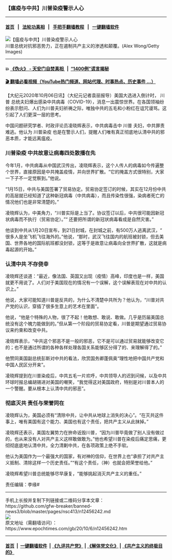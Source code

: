 ### 【瘟疫与中共】川普染疫警示人心
------------------------

#### [首页](https://github.com/gfw-breaker/banned-news3/blob/master/README.md) &nbsp;&nbsp;|&nbsp;&nbsp; [法轮功真相](https://github.com/begood0513/basic/blob/master/README.md)  &nbsp;&nbsp;|&nbsp;&nbsp; [手把手翻墙教程](https://github.com/gfw-breaker/guides/wiki)  &nbsp;&nbsp;|&nbsp;&nbsp; [一键翻墙软件](https://github.com/gfw-breaker/nogfw/blob/master/README.md)  



<div><img alt="【瘟疫与中共】川普染疫警示人心" class="attachment-djy_600_400 size-djy_600_400 wp-post-image" src="https://i.epochtimes.com/assets/uploads/2020/10/GettyImages-1228855104-600x400.jpg"/>
<div class="caption">
 川普总统对抗邪恶势力，正在遏制共产主义的渗透和颠覆。(Alex Wong/Getty Images)
</div></div><hr/>

#### 💥 [《伪火》 - 天安门自焚真相 ](http://158.247.195.190:10000/videos/blog/weihuo.html)&nbsp; |&nbsp; [“1400例”谎言揭秘  ](http://158.247.195.190:10000/videos/blog/jiexi1400.html)

#### [ 🎬  翻墙必看视频（YouTube热门频道、网站代理、时事热点、历史事件 ...）](https://github.com/gfw-breaker/links/blob/master/banned.md)

<div><p>
 【大纪元2020年10月06日讯】（大纪元记者袁丽报导）美国大选进入倒计时，
 <ok href="https://www.epochtimes.com/gb/tag/%E5%B7%9D%E6%99%AE.html">
  川普
 </ok>
 总统夫妇爆出感染中共病毒（COVID-19），消息一出震惊世界。在各国领袖纷纷表示慰问、人们为川普夫妇祈祷之际，唯独中共的五毛和小粉红在诅咒谩骂。这引起了人们更深一层的思考。
</p>
<p>
 中国问题研究学者、时政评论员凌晓辉表示，中共病毒击中
 <ok href="https://www.epochtimes.com/gb/tag/%E5%B7%9D%E6%99%AE.html">
  川普
 </ok>
 夫妇，中共罪责难逃。他认为
 <ok href="https://www.epochtimes.com/gb/tag/%E5%B7%9D%E6%99%AE%E6%9F%93%E7%96%AB.html">
  川普染疫
 </ok>
 也是在警示人们，提醒人们唯有真正彻底地认清中共的邪恶本质，才能远离瘟疫。
</p>
<h3>
 <ok href="https://www.epochtimes.com/gb/tag/%E5%B7%9D%E6%99%AE%E6%9F%93%E7%96%AB.html">
  川普染疫
 </ok>
 中共故意让病毒四处散播在先
</h3>
<p>
 今年1月，中共病毒从中国武汉传出，凌晓辉表示，这个人传人的病毒如今传遍整个世界，直接原因是中共掩盖疫情，并向世界扩散。“它的掩盖方式很特别，大家一下子不一定觉察到。”他说。
</p>
<p>
 “1月15日，中共与美国签署了贸易协定。贸易协定签订的时候，其实在12月份中共的高层就已经知道了这种新冠病毒（中共病毒），而且传染性很强，染病者死亡的情况他们也是非常清楚的。”
</p>
<p>
 凌晓辉认为，中美角力，“川普实际是上当了。协议签订以后，中共很可能因新冠状病毒而不执行（贸易协定）。”“ 还要把所谓的新冠状病毒看成是自然灾害。”
</p>
<p>
 他谈到中共从1月20日宣布，到21日封城，在封城之前，有500万人逃离武汉，“ 很多人是坐飞机飞往海外的。”他说，“那时，武汉飞往国内的航班被封锁，但去美国、世界各地的国际航班都没封锁，这等于是故意让病毒向全世界扩散，这就是病毒起源的开始。”
</p>
<h3>
 认清中共 不存侥幸
</h3>
<p>
 凌晓辉还谈道：“最近，像法国、英国又出现（疫情）高峰，印度也是一样，美国就更不用说了。人们对于美国现在的情况有一个误解，这个误解表现在对中共的认识上。”
</p>
<p>
 他说，大家可能知道川普是反共的，为什么不清楚中共所为？他认为，“川普对共产党的认识，穿插了很多生意上的艺术在里面”。
</p>
<p>
 他说，“他是个特殊的人物，很了不起！他敢想、敢说、敢做。几乎是历届美国总统没有这个魄力能做到的。”但从第一个阶段的贸易协定看，川普是期望通过贸易协议来约束和改变中共。
</p>
<p>
 凌晓辉表示，“中共这个邪恶不是一般的邪恶，它不是可以通过贸易就能够改变它的；也不是通过所谓的各种各样处理各国关系能够区分得了的、来理解得了的。”
</p>
<p>
 他赞同美国副总统彭斯对中共的看法，欣赏国务卿蓬佩奥“理性地把中国共产党和中国人民区分开来”。
</p>
<p>
 凌晓辉提到在川普染疫后，中共五毛一片欢呼，中共领导人的迟到问候，以及中共环球时报总编胡锡进对美国的嘲笑，“我觉得这对美国政府，特别是对川普本人的一个警醒。要从根本上认清中共的邪恶”。
</p>
<h3>
 彻底灭共 责任与荣誉同在
</h3>
<p>
 凌晓辉认为，美国必须有“清除中共，让中共从地球上消失的决心”。“在灭共这件事上，唯有美国有这个能力、美国也有这个责任，把共产主义从此抹掉。”
</p>
<p>
 凌晓辉还表示，美国左翼势力在拚命诋毁川普，“因为川普毕竟做了别人没有做过的，也从来没有人对共产主义这样敢做敢为。”他也希望川普在染疫后痛定思痛，更彻彻底底地认清中共，全力清剿中共，在各项政策上绝不手软。
</p>
<p>
 他认为美国作为一个最强大的国家，有对神的信仰，在世界上也“承担了对共产主义抵制、清除这样一个历史责任。”“有这个责任，（神）也就会把荣誉给他。”
</p>
<p>
 凌晓辉希望川普总统能够尽早康复，“能够挑起消灭共产主义的重任。”
</p>
<p>
 责任编辑：李缘#
</p>
</div>
<hr/>
手机上长按并复制下列链接或二维码分享本文章：<br/>
https://github.com/gfw-breaker/banned-news3/blob/master/pages/nsc413/n12456242.md <br/>
<a href='https://github.com/gfw-breaker/banned-news3/blob/master/pages/nsc413/n12456242.md'><img src='https://github.com/gfw-breaker/banned-news3/blob/master/pages/nsc413/n12456242.md.png'/></a> <br/>
原文地址（需翻墙访问）：https://www.epochtimes.com/gb/20/10/6/n12456242.htm


------------------------
#### [首页](https://github.com/gfw-breaker/banned-news3/blob/master/README.md) &nbsp;|&nbsp; [一键翻墙软件](https://github.com/gfw-breaker/nogfw/blob/master/README.md) &nbsp;| [《九评共产党》](https://github.com/gfw-breaker/9ping.md/blob/master/README.md#九评之一评共产党是什么) | [《解体党文化》](https://github.com/gfw-breaker/jtdwh.md/blob/master/README.md) | [《共产主义的终极目的》](https://github.com/gfw-breaker/gczydzjmd.md/blob/master/README.md)


<img src='http://gfw-breaker.win/banned-news3/pages/nsc413/n12456242.md' width='0px' height='0px'/>
